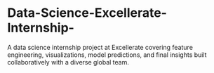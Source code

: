 # Data-Science-Excellerate-Internship-
A data science internship project at Excellerate covering feature engineering, visualizations, model predictions, and final insights built collaboratively with a diverse global team.
